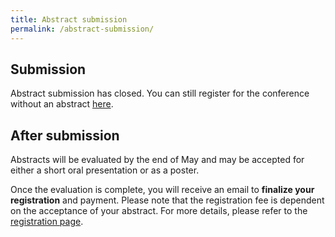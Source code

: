 ```yaml
---
title: Abstract submission
permalink: /abstract-submission/
---
```

## Submission
Abstract submission has closed. You can still register for the conference without an abstract [here](https://nestconf25.github.io/register-without-abstract/).

<!-- ## Abstracts
The meeting will feature short oral presentations from accepted submissions, as well as a poster session.

Please consider submitting an abstract, covering one of the following topics:
* How sleep develops in utero and early infancy.
* The importance of protecting sleep in the neonatal intensive care unit.
* Issues affecting sleep in early infancy.
* The development of circadian rhythms.
* Innovations in neonatal sleep assessment and analysis.
* Challenges in sleep research and clinical translation.
* AI-enabled monitoring tools for neonatal brain health.

## Submission
Please email your abstract (max 300 words, including 1 figure/table) in Word or PDF format to <a href="mailto:J.Dudink@umcutrecht.nl">J.Dudink@umcutrecht.nl</a> and CC to <a href="mailto:tim.hermans@esat.kuleuven.be">tim.hermans@esat.kuleuven.be</a>. -->

## After submission
Abstracts will be evaluated by the end of May and may be accepted for either a short oral presentation or as a poster.

Once the evaluation is complete, you will receive an email to **finalize your registration** and payment. Please note that the registration fee is dependent on the acceptance of your abstract. For more details, please refer to the [registration page](https://nestconf25.github.io/registration/).
